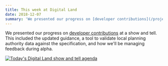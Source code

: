 ```yaml
---
title: This week at Digital Land
date: 2018-12-07
summary: 'We presented our progress on [developer contributions](/project/developer-contributions) at a show and tell.'
---
```


We presented our progress on [developer contributions](/project/developer-contributions) at a show and tell. This included the updated guidance, a tool to validate local planning authority data against the specification, and how we'll be managing feedback during alpha.

<a href="https://www.flickr.com/photos/psd/46152140552/in/datetaken/" title="Today&#x27;s Digital Land show and tell agenda"><img src="https://farm5.staticflickr.com/4855/46152140552_f885f0fc64_k.jpg" alt="Today&#x27;s Digital Land show and tell agenda"></a>
